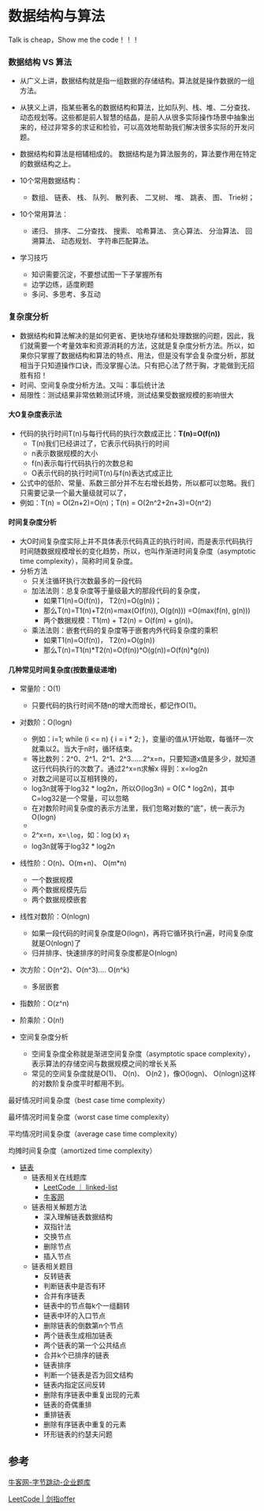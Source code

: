 # 数据结构与算法

Talk is cheap，Show me the code！！！



### 数据结构 VS 算法

- 从广义上讲，数据结构就是指一组数据的存储结构。算法就是操作数据的一组方法。
- 从狭义上讲，指某些著名的数据结构和算法，比如队列、栈、堆、二分查找、动态规划等。这些都是前人智慧的结晶，是前人从很多实际操作场景中抽象出来的，经过非常多的求证和检验，可以高效地帮助我们解决很多实际的开发问题。
- 数据结构和算法是相辅相成的。 数据结构是为算法服务的，算法要作用在特定的数据结构之上。 

- 10个常用数据结构： 
  - 数组、 链表、 栈、 队列、 散列表、 二叉树、 堆、 跳表、 图、 Trie树； 

- 10个常用算法： 
  - 递归、 排序、 二分查找、 搜索、 哈希算法、 贪心算法、 分治算法、 回溯算法、 动态规划、 字符串匹配算法。

- 学习技巧

  - 知识需要沉淀，不要想试图一下子掌握所有
  - 边学边练，适度刷题
  - 多问、多思考、多互动




### 复杂度分析

- 数据结构和算法解决的是如何更省、更快地存储和处理数据的问题，因此，我们就需要一个考量效率和资源消耗的方法，这就是复杂度分析方法。所以，如果你只掌握了数据结构和算法的特点、用法，但是没有学会复杂度分析，那就相当于只知道操作口诀，而没掌握心法。只有把心法了然于胸，才能做到无招胜有招！
- 时间、空间复杂度分析方法。又叫：事后统计法
- 局限性：测试结果非常依赖测试环境，测试结果受数据规模的影响很大

#### 大O复杂度表示法

- 代码的执行时间T(n)与每行代码的执行次数成正比：**T(n)=O(f(n))**
  - T(n)我们已经讲过了，它表示代码执行的时间
  - n表示数据规模的大小
  - f(n)表示每行代码执行的次数总和
  - O表示代码的执行时间T(n)与f(n)表达式成正比
- 公式中的低阶、常量、系数三部分并不左右增长趋势，所以都可以忽略。我们只需要记录一个最大量级就可以了，
- 例如：T(n) = O(2n+2)=O(n)；T(n) = O(2n^2+2n+3)=O(n^2)

#### 时间复杂度分析

- 大O时间复杂度实际上并不具体表示代码真正的执行时间，而是表示代码执行时间随数据规模增长的变化趋势，所以，也叫作渐进时间复杂度（asymptotic time complexity），简称时间复杂度。
- 分析方法
  - 只关注循环执行次数最多的一段代码
  - 加法法则：总复杂度等于量级最大的那段代码的复杂度，
    - 如果T1(n)=O(f(n))， T2(n)=O(g(n))；
    - 那么T(n)=T1(n)+T2(n)=max(O(f(n)), O(g(n))) =O(max(f(n), g(n)))
    - 两个数据规模：T1(m) + T2(n) = O(f(m) + g(n))。
  - 乘法法则：嵌套代码的复杂度等于嵌套内外代码复杂度的乘积
    - 如果T1(n)=O(f(n))， T2(n)=O(g(n))
    - 那么T(n)=T1(n)*T2(n)=O(f(n))*O(g(n))=O(f(n)*g(n))

#### 几种常见时间复杂度(按数量级递增)

- 常量阶：O(1)
  - 只要代码的执行时间不随n的增大而增长，都记作O(1)。
- 对数阶：O(logn)
  - 例如：i=1;  while (i <= n) { i = i * 2; }，变量i的值从1开始取，每循环一次就乘以2。当大于n时，循环结束。
  - 等比数列：2^0、2^1、2^1、2^3......2^x=n，只要知道x值是多少，就知道这行代码执行的次数了。通过2^x=n求解x 得到：x=log2n
  - 对数之间是可以互相转换的，
  - log3n就等于log32 * log2n，所以O(log3n) = O(C * log2n)，其中C=log32是一个常量，可以忽略
  - 在对数阶时间复杂度的表示方法里，我们忽略对数的“底”，统一表示为O(logn)
  - 
  - 2^x=n，x=`\log`，如：$\log(x)$ $x_1$
  - log3n就等于log32 * log2n
- 线性阶：O(n)、O(m+n)、 O(m*n)
  - 一个数据规模
  - 两个数据规模先后
  - 两个数据规模嵌套
- 线性对数阶：O(nlogn)
  - 如果一段代码的时间复杂度是O(logn)，再将它循环执行n遍，时间复杂度就是O(nlogn)了
  - 归并排序、快速排序的时间复杂度都是O(nlogn)
- 次方阶：O(n^2)、O(n^3).... O(n^k)
  - 多层嵌套
- 指数阶：O(z^n)
- 阶乘阶：O(n!)

- 空间复杂度分析
  - 空间复杂度全称就是渐进空间复杂度（asymptotic space complexity）， 表示算法的存储空间与数据规模之间的增长关系
  - 常见的空间复杂度就是O(1)、 O(n)、 O(n2 )，像O(logn)、 O(nlogn)这样的对数阶复杂度平时都用不到。



最好情况时间复杂度（best case time complexity）

最坏情况时间复杂度（worst case time complexity）

平均情况时间复杂度（average case time complexity）

均摊时间复杂度（amortized time complexity）







- [链表](https://github.com/jaydroid1024/awesome-dev-note/blob/main/notes/02-Thinking/01-%E6%95%B0%E6%8D%AE%E7%BB%93%E6%9E%84%E4%B8%8E%E7%AE%97%E6%B3%95/01-%E9%93%BE%E8%A1%A8.md)
  - 链表相关在线题库
    - [LeetCode ｜ linked-list](https://leetcode-cn.com/problemset/all/?topicSlugs=linked-list)
    - [牛客网](https://www.nowcoder.com/ta/job-code-total) 
  - 链表相关解题方法
    - 深入理解链表数据结构
    - 双指针法
    - 交换节点
    - 删除节点
    - 插入节点
  - 链表相关题目
    - 反转链表
    - 判断链表中是否有环
    - 合并有序链表
    - 链表中的节点每k个一组翻转
    - 链表中环的入口节点
    - 删除链表的倒数第n个节点
    - 两个链表生成相加链表
    - 两个链表的第一个公共结点
    - 合并k个已排序的链表
    - 链表排序
    - 判断一个链表是否为回文结构
    - 链表内指定区间反转
    - 删除有序链表中重复出现的元素
    - 链表的奇偶重排
    - 重排链表
    - 删除有序链表中重复的元素
    - 环形链表的约瑟夫问题





## 参考

[牛客网-字节跳动-企业题库](https://www.nowcoder.com/company/home/code/665?codeType=1)

[LeetCode | 剑指offer](https://leetcode-cn.com/problemset/lcof/) 

